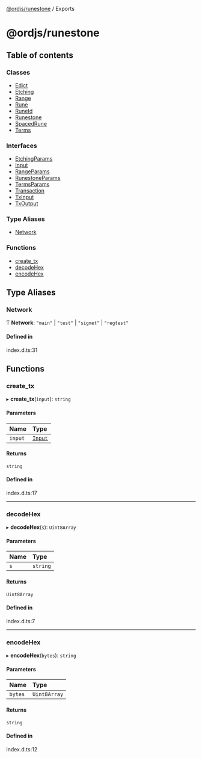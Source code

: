 [@ordjs/runestone](README.md) / Exports

# @ordjs/runestone

## Table of contents

### Classes

- [Edict](classes/Edict.md)
- [Etching](classes/Etching.md)
- [Range](classes/Range.md)
- [Rune](classes/Rune.md)
- [RuneId](classes/RuneId.md)
- [Runestone](classes/Runestone.md)
- [SpacedRune](classes/SpacedRune.md)
- [Terms](classes/Terms.md)

### Interfaces

- [EtchingParams](interfaces/EtchingParams.md)
- [Input](interfaces/Input.md)
- [RangeParams](interfaces/RangeParams.md)
- [RunestoneParams](interfaces/RunestoneParams.md)
- [TermsParams](interfaces/TermsParams.md)
- [Transaction](interfaces/Transaction.md)
- [TxInput](interfaces/TxInput.md)
- [TxOutput](interfaces/TxOutput.md)

### Type Aliases

- [Network](modules.md#network)

### Functions

- [create\_tx](modules.md#create_tx)
- [decodeHex](modules.md#decodehex)
- [encodeHex](modules.md#encodehex)

## Type Aliases

### Network

Ƭ **Network**: ``"main"`` \| ``"test"`` \| ``"signet"`` \| ``"regtest"``

#### Defined in

index.d.ts:31

## Functions

### create\_tx

▸ **create_tx**(`input`): `string`

#### Parameters

| Name | Type |
| :------ | :------ |
| `input` | [`Input`](interfaces/Input.md) |

#### Returns

`string`

#### Defined in

index.d.ts:17

___

### decodeHex

▸ **decodeHex**(`s`): `Uint8Array`

#### Parameters

| Name | Type |
| :------ | :------ |
| `s` | `string` |

#### Returns

`Uint8Array`

#### Defined in

index.d.ts:7

___

### encodeHex

▸ **encodeHex**(`bytes`): `string`

#### Parameters

| Name | Type |
| :------ | :------ |
| `bytes` | `Uint8Array` |

#### Returns

`string`

#### Defined in

index.d.ts:12
